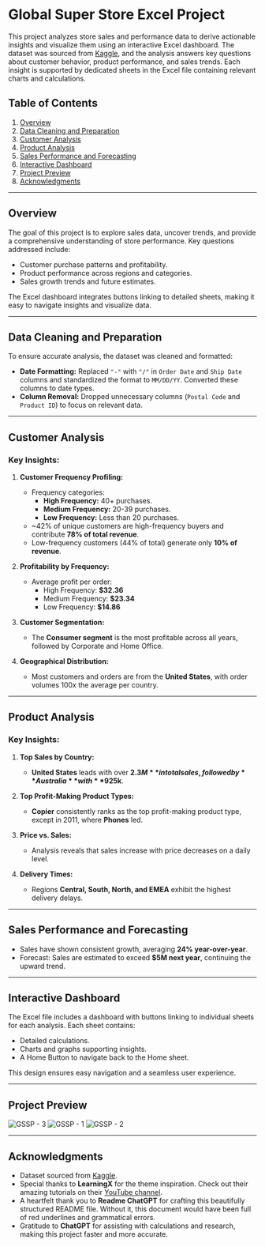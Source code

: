 # Global Super Store Excel Project

This project analyzes store sales and performance data to derive actionable insights and visualize them using an interactive Excel dashboard. The dataset was sourced from [Kaggle](https://www.kaggle.com/datasets/apoorvaappz/global-super-store-dataset), and the analysis answers key questions about customer behavior, product performance, and sales trends. Each insight is supported by dedicated sheets in the Excel file containing relevant charts and calculations.

## Table of Contents
1. [Overview](#overview)
2. [Data Cleaning and Preparation](#data-cleaning-and-preparation)
3. [Customer Analysis](#customer-analysis)
4. [Product Analysis](#product-analysis)
5. [Sales Performance and Forecasting](#sales-performance-and-forecasting)
6. [Interactive Dashboard](#interactive-dashboard)
7. [Project Preview](#project-preview)
8. [Acknowledgments](#acknowledgments)


---

## Overview

The goal of this project is to explore sales data, uncover trends, and provide a comprehensive understanding of store performance. Key questions addressed include:
- Customer purchase patterns and profitability.
- Product performance across regions and categories.
- Sales growth trends and future estimates.

The Excel dashboard integrates buttons linking to detailed sheets, making it easy to navigate insights and visualize data.

---

## Data Cleaning and Preparation

To ensure accurate analysis, the dataset was cleaned and formatted:
- **Date Formatting:** Replaced `"-"` with `"/"` in `Order Date` and `Ship Date` columns and standardized the format to `MM/DD/YY`. Converted these columns to date types.
- **Column Removal:** Dropped unnecessary columns (`Postal Code` and `Product ID`) to focus on relevant data.

---

## Customer Analysis

### Key Insights:
1. **Customer Frequency Profiling:**
   - Frequency categories:
     - **High Frequency:** 40+ purchases.
     - **Medium Frequency:** 20-39 purchases.
     - **Low Frequency:** Less than 20 purchases.
   - ~42% of unique customers are high-frequency buyers and contribute **78% of total revenue**.
   - Low-frequency customers (44% of total) generate only **10% of revenue**.

2. **Profitability by Frequency:**
   - Average profit per order:
     - High Frequency: **$32.36**
     - Medium Frequency: **$23.34**
     - Low Frequency: **$14.86**

3. **Customer Segmentation:**
   - The **Consumer segment** is the most profitable across all years, followed by Corporate and Home Office.

4. **Geographical Distribution:**
   - Most customers and orders are from the **United States**, with order volumes 100x the average per country.

---

## Product Analysis

### Key Insights:
1. **Top Sales by Country:**
   - **United States** leads with over **$2.3M** in total sales, followed by **Australia** with **$925k**.

2. **Top Profit-Making Product Types:**
   - **Copier** consistently ranks as the top profit-making product type, except in 2011, where **Phones** led.

3. **Price vs. Sales:**
   - Analysis reveals that sales increase with price decreases on a daily level.

4. **Delivery Times:**
   - Regions **Central, South, North, and EMEA** exhibit the highest delivery delays.

---

## Sales Performance and Forecasting

- Sales have shown consistent growth, averaging **24% year-over-year**.
- Forecast: Sales are estimated to exceed **$5M next year**, continuing the upward trend.

---

## Interactive Dashboard

The Excel file includes a dashboard with buttons linking to individual sheets for each analysis. Each sheet contains:
- Detailed calculations.
- Charts and graphs supporting insights.
- A Home Button to navigate back to the Home sheet.

This design ensures easy navigation and a seamless user experience.

---

## Project Preview
![GSSP - 3](https://github.com/user-attachments/assets/5ca3f1c9-d45d-4862-94d6-9241ee8d5407)
![GSSP - 1](https://github.com/user-attachments/assets/52d55b6f-e08f-49ef-aff3-ceb71a2498d3)
![GSSP - 2](https://github.com/user-attachments/assets/2b68e497-5621-4210-bba5-07f30c1f44c5)

---

## Acknowledgments

- Dataset sourced from [Kaggle](https://www.kaggle.com/datasets/apoorvaappz/global-super-store-dataset).
- Special thanks to **LearningX** for the theme inspiration. Check out their amazing tutorials on their [YouTube channel](https://www.youtube.com/@LearningXOnline).
- A heartfelt thank you to **Readme ChatGPT** for crafting this beautifully structured README file. Without it, this document would have been full of red underlines and grammatical errors.
- Gratitude to **ChatGPT** for assisting with calculations and research, making this project faster and more accurate.
